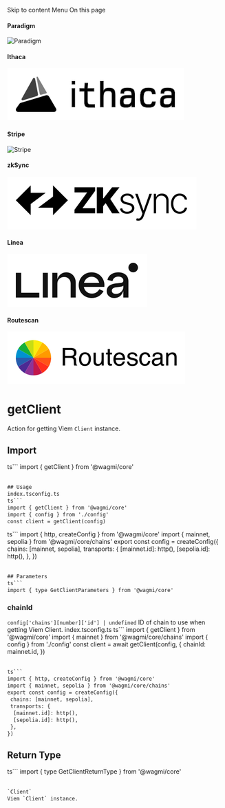 Skip to content 
Menu
On this page
#### Paradigm
![Paradigm](https://raw.githubusercontent.com/wevm/.github/main/content/sponsors/paradigm-light.svg)
#### Ithaca
![Ithaca](https://raw.githubusercontent.com/wevm/.github/main/content/sponsors/ithaca-light.svg)
#### Stripe
![Stripe](https://raw.githubusercontent.com/wevm/.github/main/content/sponsors/stripe-light.svg)
#### zkSync
![zkSync](https://raw.githubusercontent.com/wevm/.github/main/content/sponsors/zksync-light.svg)
#### Linea
![Linea](https://raw.githubusercontent.com/wevm/.github/main/content/sponsors/linea-light.svg)
#### Routescan
![Routescan](https://raw.githubusercontent.com/wevm/.github/main/content/sponsors/routescan-light.svg)
# getClient ​
Action for getting Viem `Client` instance.
## Import ​
ts```
import { getClient } from '@wagmi/core'
```

## Usage ​
index.tsconfig.ts
ts```
import { getClient } from '@wagmi/core'
import { config } from './config'
const client = getClient(config)
```

ts```
import { http, createConfig } from '@wagmi/core'
import { mainnet, sepolia } from '@wagmi/core/chains'
export const config = createConfig({
 chains: [mainnet, sepolia],
 transports: {
  [mainnet.id]: http(),
  [sepolia.id]: http(),
 },
})
```

## Parameters ​
ts```
import { type GetClientParameters } from '@wagmi/core'
```

### chainId ​
`config['chains'][number]['id'] | undefined`
ID of chain to use when getting Viem Client.
index.tsconfig.ts
ts```
import { getClient } from '@wagmi/core'
import { mainnet } from '@wagmi/core/chains'
import { config } from './config'
const client = await getClient(config, {
 chainId: mainnet.id, 
})
```

ts```
import { http, createConfig } from '@wagmi/core'
import { mainnet, sepolia } from '@wagmi/core/chains'
export const config = createConfig({
 chains: [mainnet, sepolia],
 transports: {
  [mainnet.id]: http(),
  [sepolia.id]: http(),
 },
})
```

## Return Type ​
ts```
import { type GetClientReturnType } from '@wagmi/core'
```

`Client`
Viem `Client` instance.
